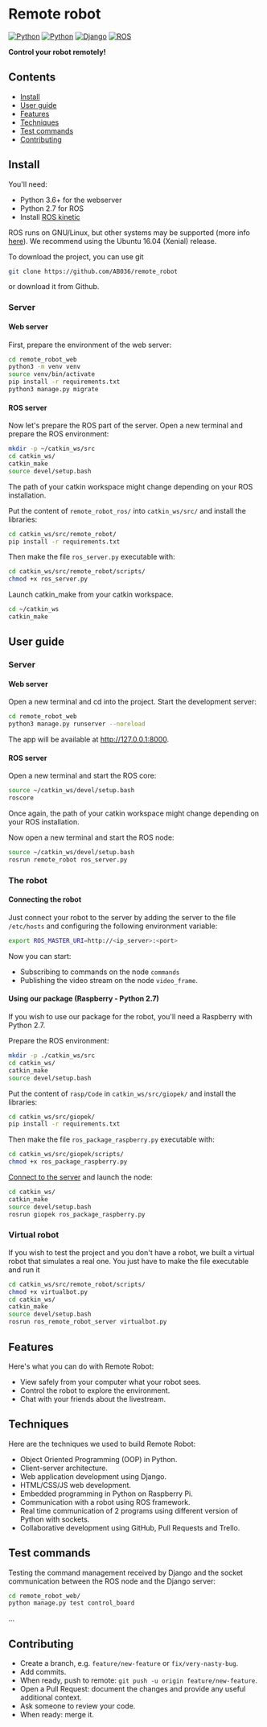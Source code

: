 # Remote robot

[![Python](https://img.shields.io/badge/python-3.6-blue.svg?style=flat-square)](https://docs.python.org/3/)
[![Python](https://img.shields.io/badge/python-2.7-blue.svg?style=flat-square)](https://docs.python.org/2/)
[![Django](https://img.shields.io/badge/django-2.1-blue.svg?style=flat-square)](https://www.djangoproject.com)
[![ROS](https://img.shields.io/badge/ROS-kinetic-blue.svg)](http://wiki.ros.org/kinetic)

**Control your robot remotely!**

## Contents

- [Install](#install)
- [User guide](#user-guide)
- [Features](#features)
- [Techniques](#techniques)
- [Test commands](#test-commands)
- [Contributing](#contributing)


## Install

You'll need:
- Python 3.6+ for the webserver
- Python 2.7 for ROS
- Install [ROS kinetic](http://wiki.ros.org/kinetic)

ROS runs on GNU/Linux, but other systems may be supported (more info [here](http://wiki.ros.org/kinetic)). We recommend using the Ubuntu 16.04 (Xenial) release.


To download the project, you can use git
```bash
git clone https://github.com/AB036/remote_robot
```
or download it from Github.


### Server

#### Web server
First, prepare the environment of the web server:

```bash
cd remote_robot_web
python3 -m venv venv
source venv/bin/activate
pip install -r requirements.txt
python3 manage.py migrate
```

#### ROS server

Now let's prepare the ROS part of the server. Open a new terminal and prepare the ROS environment:
```bash
mkdir -p ~/catkin_ws/src
cd catkin_ws/
catkin_make
source devel/setup.bash
```
The path of your catkin workspace might change depending on your ROS installation.


Put the content of `remote_robot_ros/` into  `catkin_ws/src/` and install the libraries:
```bash
cd catkin_ws/src/remote_robot/
pip install -r requirements.txt
```

Then make the file `ros_server.py` executable with:
```bash
cd catkin_ws/src/remote_robot/scripts/
chmod +x ros_server.py
```

Launch catkin_make from your catkin workspace.
```bash
cd ~/catkin_ws
catkin_make
```


## User guide

### Server

#### Web server

Open a new terminal and cd into the project. Start the development server:

```bash
cd remote_robot_web
python3 manage.py runserver --noreload
```
The app will be available at http://127.0.0.1:8000.


#### ROS server

Open a new terminal and start the ROS core:
```bash
source ~/catkin_ws/devel/setup.bash
roscore
```
Once again, the path of your catkin workspace might change depending on your ROS installation.


Now open a new terminal and start the ROS node:
```bash
source ~/catkin_ws/devel/setup.bash
rosrun remote_robot ros_server.py
```

### The robot
#### Connecting the robot
Just connect your robot to the server by adding the server to the file `/etc/hosts` and configuring the following environment variable:
```bash
export ROS_MASTER_URI=http://<ip_server>:<port>
```

Now you can start:
- Subscribing to commands on the node `commands`
- Publishing the video stream on the node `video_frame`.

#### Using our package (Raspberry - Python 2.7)
If you wish to use our package for the robot, you'll need a Raspberry with Python 2.7.

Prepare the ROS environment:
```bash
mkdir -p ./catkin_ws/src
cd catkin_ws/
catkin_make
source devel/setup.bash
```

Put the content of `rasp/Code` in  `catkin_ws/src/giopek/` and install the libraries:
```bash
cd catkin_ws/src/giopek/
pip install -r requirements.txt
```

Then make the file `ros_package_raspberry.py` executable with:
```bash
cd catkin_ws/src/giopek/scripts/
chmod +x ros_package_raspberry.py
```

[Connect to the server](#connecting-the-robot) and launch the node:
```bash
cd catkin_ws/
catkin_make
source devel/setup.bash
rosrun giopek ros_package_raspberry.py
```

### Virtual robot
If you wish to test the project and you don't have a robot, we built a virtual robot that simulates a real one. You just have to make the file executable and run it
```bash
cd catkin_ws/src/remote_robot/scripts/
chmod +x virtualbot.py
cd catkin_ws/
catkin_make
source devel/setup.bash
rosrun ros_remote_robot_server virtualbot.py
```

## Features

Here's what you can do with Remote Robot:

- View safely from your computer what your robot sees.
- Control the robot to explore the environment.
- Chat with your friends about the livestream.

## Techniques

Here are the techniques we used to build Remote Robot:

- Object Oriented Programming (OOP) in Python.
- Client-server architecture.
- Web application development using Django.
- HTML/CSS/JS web development.
- Embedded programming in Python on Raspberry Pi.
- Communication with a robot using ROS framework.
- Real time communication of 2 programs using different version of Python with sockets.
- Collaborative development using GitHub, Pull Requests and Trello.

## Test commands

Testing the command management received by Django and the socket communication between the ROS node and the Django server:
```bash
cd remote_robot_web/
python manage.py test control_board
```

...

## Contributing

- Create a branch, e.g. `feature/new-feature` or `fix/very-nasty-bug`.
- Add commits.
- When ready, push to remote: `git push -u origin feature/new-feature`.
- Open a Pull Request: document the changes and provide any useful additional context.
- Ask someone to review your code.
- When ready: merge it.
